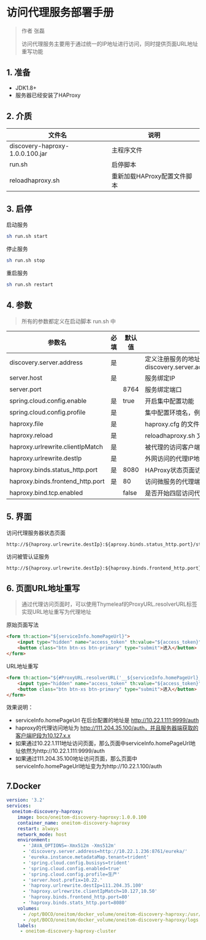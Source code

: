# 访问代理服务部署手册

> 作者 张磊
>
> 访问代理服务主要用于通过统一的IP地址进行访问，同时提供页面URL地址重写功能

## 1. 准备

* JDK1.8+
* 服务器已经安装了HAProxy

## 2. 介质

| 文件名                          | 说明                        |
| ------------------------------- | --------------------------- |
| discovery-haproxy-1.0.0.100.jar | 主程序文件                  |
| run.sh                          | 启停脚本                    |
| reloadhaproxy.sh                | 重新加载HAProxy配置文件脚本 |

## 3. 启停

启动服务

```bash
sh run.sh start
```

停止服务

```bash
sh run.sh stop
```

 重启服务

```bash
sh run.sh restart
```

##  4. 参数

> 所有的参数都定义在启动脚本 run.sh 中 

| 参数名                           | 必填 | 默认值 | 说明                                                         |
| -------------------------------- | ---- | ------ | ------------------------------------------------------------ |
| discovery.server.address         | 是   |        | 定义注册服务的地址，当集群模式时配置多个地址逗号分隔  discovery.server.address=https://192.168.0.1:8761/eureka/,https://192.168.0.2:8761/eureka/ |
| server.host                      | 是   |        | 服务绑定IP                                                   |
| server.port                      |      | 8764   | 服务绑定端口                                                 |
| spring.cloud.config.enable       | 是   | true   | 开启集中配置功能                                             |
| spring.cloud.config.profile      | 是   |        | 集中配置环境名，例如：生产环境                               |
| haproxy.file                     | 是   |        | haproxy.cfg 的文件全路径                                     |
| haproxy.reload                   | 是   |        | reloadhaproxy.sh 文件全路径                                  |
| haproxy.urlrewrite.clientIpMatch | 是   |        | 被代理的访问客户端IP地址段，多个地址逗号分隔，例如：10.50.,10.127. |
| haproxy.urlrewrite.destIp        | 是   |        | 外网访问的代理IP地址                                         |
| haproxy.binds.status_http.port   | 是   | 8080   | HAProxy状态页面访问端口                                      |
| haproxy.binds.frontend_http.port | 是   | 80     | 访问微服务的代理端口                                         |
| haproxy.bind.tcp.enabled         |      | false  | 是否开始四层访问代理（主要用于代理没有contextpath的服务）    |

## 5. 界面

访问代理服务器状态页面

```shell
http://${haproxy.urlrewrite.destIp}:${aproxy.binds.status_http.port}/stats
```

访问被管认证服务

```shell
http://${haproxy.urlrewrite.destIp}:${haproxy.binds.frontend_http.port}/auth
```

## 6. 页面URL地址重写

> 通过代理访问页面时，可以使用Thymeleaf的ProxyURL.resolverURL标签实现URL地址重写为代理地址

原始页面写法

```html
<form th:action="${serviceInfo.homePageUrl}">
	<input type="hidden" name="access_token" th:value="${access_token}"></input>
	<button class="btn btn-xs btn-primary" type="submit">进入</button>
</form>
```

URL地址重写

```html
<form th:action="${#ProxyURL.resolverURL('__${serviceInfo.homePageUrl}__')}">
	<input type="hidden" name="access_token" th:value="${access_token}"></input>
	<button class="btn btn-xs btn-primary" type="submit">进入</button>
</form>
```

效果说明：

* serviceInfo.homePageUrl 在后台配置的地址是 http://10.22.1.111:9999/auth
* haproxy的代理访问地址为 http://111.204.35.100/auth，并且服务器端获取的客户端IP段为10.127.x.x
* 如果通过10.22.1.111地址访问页面，那么页面中serviceInfo.homePageUrl地址依然为http://10.22.1.111:9999/auth
* 如果通过111.204.35.100地址访问页面，那么页面中serviceInfo.homePageUrl地址变为为http://10.22.1.100/auth

## 7.Docker

```yaml
version: '3.2'
services:
  oneitom-discovery-haproxy:
    image: boco/oneitom-discovery-haproxy:1.0.0.100
    container_name: oneitom-discovery-haproxy
    restart: always
    network_mode: host
    environment:
      - 'JAVA_OPTIONS=-Xmx512m -Xms512m'
      - 'discovery.server.address=http://10.22.1.236:8761/eureka/'
      - 'eureka.instance.metadataMap.tenant=trident'
      - 'spring.cloud.config.busisys=trident'
      - 'spring.cloud.config.enabled=true'
      - 'spring.cloud.config.profile=生产'
      - 'server.host.prefix=10.22.'
      - 'haproxy.urlrewrite.destIp=111.204.35.100'
      - 'haproxy.urlrewrite.clientIpMatch=10.127,10.50'
      - 'haproxy.binds.frontend_http.port=80'
      - 'haproxy.binds.stats_http.port=8080'
    volumes:
      - /opt/BOCO/oneitom/docker_volume/oneitom-discovery-haproxy:/usr/local/etc/haproxy:rw
      - /opt/BOCO/oneitom/docker_volume/oneitom-discovery-haproxy/logs:/discovery-haproxy/logs
    labels:
     - oneitom-discovery-haproxy-cluster
```

